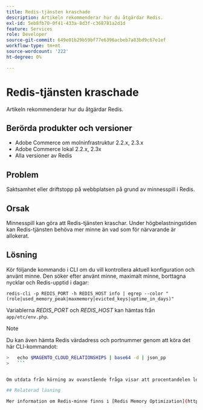 ```yaml
---
title: Redis-tjänsten kraschade
description: Artikeln rekommenderar hur du åtgärdar Redis.
exl-id: 5eb8fb70-0f41-433a-8d3f-c368781a2d1d
feature: Services
role: Developer
source-git-commit: 649e01b29b59bf77e6396acbeb7a83bd9c67e1ef
workflow-type: tm+mt
source-wordcount: '222'
ht-degree: 0%

---
```


# Redis-tjänsten kraschade

Artikeln rekommenderar hur du åtgärdar Redis.

## Berörda produkter och versioner

* Adobe Commerce om molninfrastruktur 2.2.x, 2.3.x
* Adobe Commerce lokal 2.2.x, 2.3x
* Alla versioner av Redis

## Problem

Saktsamhet eller driftstopp på webbplatsen på grund av minnesspill i Redis.

## Orsak

Minnesspill kan göra att Redis-tjänsten kraschar. Under högbelastningstiden kan Redis-tjänsten behöva mer minne än vad som för närvarande är allokerat.

## Lösning

Kör följande kommando i CLI om du vill kontrollera aktuell konfiguration och använt minne. Den söker efter använt minne, maximalt minne, borttagna nycklar och Redis-upptid i dagar:

```
redis-cli -p REDIS_PORT -h REDIS_HOST info | egrep --color "(role|used_memory_peak|maxmemory|evicted_keys|uptime_in_days)"
```

Variablerna *REDIS\_PORT* och *REDIS\_HOST* kan hämtas från `app/etc/env.php`.

>[!NOTE]
>
>Du kan även hämta Redis värdadress och portnummer genom att köra det här CLI-kommandot:
>   
```bash
>   echo $MAGENTO_CLOUD_RELATIONSHIPS | base64 -d | json_pp
>   ```


Om utdata från körning av ovanstående fråga visar att procentandelen ledigt minne är mindre än 40 %, [skickar du en biljett till Adobe Commerce support](/help/help-center-guide/help-center/magento-help-center-user-guide.md#submit-ticket) och begär en ökning av inställningen `maxmemory` i Redis Server. Om värdet för de borttagna tangenterna inte är &quot;0&quot; eller Redis-uppspelningstiden i dagar är lika med 0 (vilket anger att Redis har kraschat idag), bör du även [skicka en biljett till Adobe Commerce support](/help/help-center-guide/help-center/magento-help-center-user-guide.md#submit-ticket) och begära en utredning och en korrigering av problemet.

## Relaterad läsning

Mer information om Redis-minne finns i [Redis Memory Optimization](https://redis.io/topics/memory-optimization).
